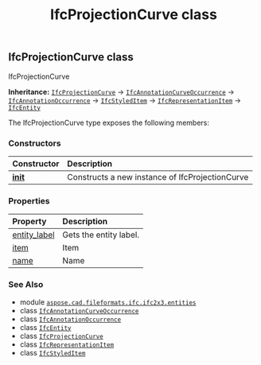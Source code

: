 ﻿---
title: IfcProjectionCurve class
second_title: Aspose.CAD for Python via .NET API References
description: 
type: docs
weight: 3950
url: /aspose.cad.fileformats.ifc.ifc2x3.entities/ifcprojectioncurve/
is_root: false
---

## IfcProjectionCurve class

IfcProjectionCurve



**Inheritance:** [`IfcProjectionCurve`](/cad/python-net/aspose.cad.fileformats.ifc.ifc2x3.entities/ifcprojectioncurve) → 
[`IfcAnnotationCurveOccurrence`](/cad/python-net/aspose.cad.fileformats.ifc.ifc2x3.entities/ifcannotationcurveoccurrence) → 
[`IfcAnnotationOccurrence`](/cad/python-net/aspose.cad.fileformats.ifc.ifc2x3.entities/ifcannotationoccurrence) → 
[`IfcStyledItem`](/cad/python-net/aspose.cad.fileformats.ifc.ifc2x3.entities/ifcstyleditem) → 
[`IfcRepresentationItem`](/cad/python-net/aspose.cad.fileformats.ifc.ifc2x3.entities/ifcrepresentationitem) → 
[`IfcEntity`](/cad/python-net/aspose.cad.fileformats.ifc/ifcentity)



The IfcProjectionCurve type exposes the following members:

### Constructors
| Constructor | Description |
| :- | :- |
| [__init__](/cad/python-net/aspose.cad.fileformats.ifc.ifc2x3.entities/ifcprojectioncurve/__init__/#) | Constructs a new instance of IfcProjectionCurve |


### Properties
| Property | Description |
| :- | :- |
| [entity_label](/cad/python-net/aspose.cad.fileformats.ifc.ifc2x3.entities/ifcprojectioncurve/entity_label) | Gets the entity label. |
| [item](/cad/python-net/aspose.cad.fileformats.ifc.ifc2x3.entities/ifcprojectioncurve/item) | Item |
| [name](/cad/python-net/aspose.cad.fileformats.ifc.ifc2x3.entities/ifcprojectioncurve/name) | Name |



### See Also
* module [`aspose.cad.fileformats.ifc.ifc2x3.entities`](..)
* class [`IfcAnnotationCurveOccurrence`](/cad/python-net/aspose.cad.fileformats.ifc.ifc2x3.entities/ifcannotationcurveoccurrence)
* class [`IfcAnnotationOccurrence`](/cad/python-net/aspose.cad.fileformats.ifc.ifc2x3.entities/ifcannotationoccurrence)
* class [`IfcEntity`](/cad/python-net/aspose.cad.fileformats.ifc/ifcentity)
* class [`IfcProjectionCurve`](/cad/python-net/aspose.cad.fileformats.ifc.ifc2x3.entities/ifcprojectioncurve)
* class [`IfcRepresentationItem`](/cad/python-net/aspose.cad.fileformats.ifc.ifc2x3.entities/ifcrepresentationitem)
* class [`IfcStyledItem`](/cad/python-net/aspose.cad.fileformats.ifc.ifc2x3.entities/ifcstyleditem)
